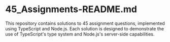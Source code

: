 # 45_Assignments-README.md
This repository contains solutions to 45 assignment questions, implemented using TypeScript and Node.js. Each solution is designed to demonstrate the use of TypeScript's type system and Node.js's server-side capabilities. 

